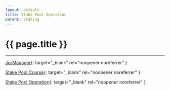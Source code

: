```yaml
---
layout: default
title: Stake Pool Operation
parent: Staking
---
```


# {{ page.title }}

---

[JorManager](https://bitbucket.org/muamw10/jormanager/src/develop/){: target="_blank" rel="noopener noreferrer" }

[Stake Pool Course](https://cardano-foundation.gitbook.io/stake-pool-course/){: target="_blank" rel="noopener noreferrer" }

[Stake Pool Operation](https://cardano.org/stake-pool-operation/){: target="_blank" rel="noopener noreferrer" }

